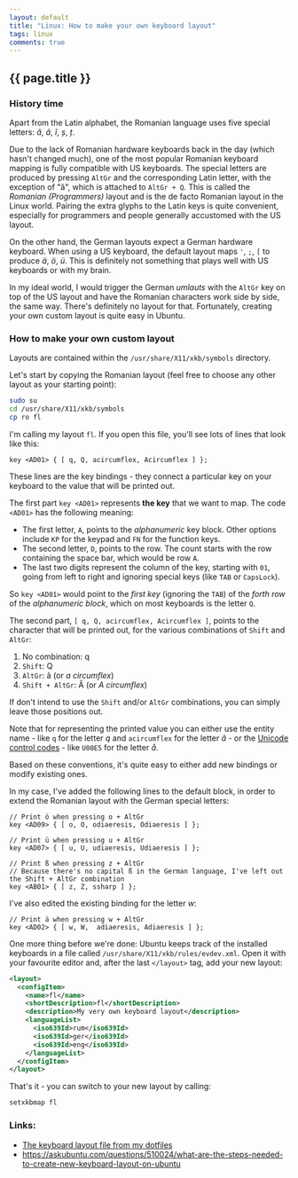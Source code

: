 ```yaml
---
layout: default
title: "Linux: How to make your own keyboard layout"
tags: linux
comments: true
---
```


## {{ page.title }}

### History time

Apart from the Latin alphabet, the Romanian language uses five special letters: *ă*, *â*, *î*, *ș*, *ț*.

Due to the lack of Romanian hardware keyboards back in the day (which hasn't changed much), one of the most popular Romanian keyboard mapping is fully compatible with US keyboards. The special letters are produced by pressing `AltGr` and the corresponding Latin letter, with the exception of "ă", which is attached to `AltGr + Q`. This is called the *Romanian (Programmers)* layout and is the de facto Romanian layout in the Linux world. Pairing the extra glyphs to the Latin keys is quite convenient, especially for programmers and people generally accustomed with the US layout.

On the other hand, the German layouts expect a German hardware keyboard. When using a US keyboard, the default layout maps `'`, `;`, `[` to produce *ä*, *ö*, *ü*. This is definitely not something that plays well with US keyboards or with my brain.

In my ideal world, I would trigger the German *umlauts* with the `AltGr` key on top of the US layout and have the Romanian characters work side by side, the same way. There's definitely no layout for that. Fortunately, creating your own custom layout is quite easy in Ubuntu.

### How to make your own custom layout

Layouts are contained within the `/usr/share/X11/xkb/symbols` directory.

Let's start by copying the Romanian layout (feel free to choose any other layout as your starting point):

```sh
sudo su
cd /usr/share/X11/xkb/symbols
cp ro fl
```

I'm calling my layout `fl`. If you open this file, you'll see lots of lines that look like this:

```
key <AD01> { [ q, Q, acircumflex, Acircumflex ] };
```

These lines are the key bindings - they connect a particular key on your keyboard to the value that will be printed out.

The first part `key <AD01>` represents **the key** that we want to map. The code `<AD01>` has the following meaning:

- The first letter, `A`, points to the *alphanumeric* key block. Other options include `KP` for the keypad and `FN` for the function keys.
- The second letter, `D`, points to the row. The count starts with the row containing the space bar, which would be row `A`.
- The last two digits represent the column of the key, starting with `01`, going from left to right and ignoring special keys (like `TAB` or `CapsLock`).

So `key <AD01>` would point to the *first key* (ignoring the `TAB`) of the *forth row* of the *alphanumeric block*, which on most keyboards is the letter `Q`.

The second part, `[ q, Q, acircumflex, Acircumflex ]`, points to the character that will be printed out, for the various combinations of `Shift` and `AltGr`:

1. No combination: q
2. `Shift`: Q
3. `AltGr`: â (or *a circumflex*)
4. `Shift + AltGr`: Â (or *A circumflex*)

If don't intend to use the `Shift` and/or `AltGr` combinations, you can simply leave those positions out.

Note that for representing the printed value you can either use the entity name - like `q` for the letter *q* and `acircumflex` for the letter *â* - or the [Unicode control codes](https://en.wikipedia.org/wiki/List_of_Unicode_characters#Control_codes) - like `U00E5` for the letter *å*.

Based on these conventions, it's quite easy to either add new bindings or modify existing ones.

In my case, I've added the following lines to the default block, in order to extend the Romanian layout with the German special letters:

```
// Print ö when pressing o + AltGr
key <AD09> { [ o, O, odiaeresis, Odiaeresis ] };

// Print ü when pressing u + AltGr
key <AD07> { [ u, U, udiaeresis, Udiaeresis ] };

// Print ß when pressing z + AltGr
// Because there's no capital ß in the German language, I've left out the Shift + AltGr combination
key <AB01> { [ z, Z, ssharp ] };
```

I've also edited the existing binding for the letter *w*:

```
// Print ä when pressing w + AltGr
key <AD02> { [ w, W,  adiaeresis, Adiaeresis ] };
```

One more thing before we're done: Ubuntu keeps track of the installed keyboards in a file called `/usr/share/X11/xkb/rules/evdev.xml`. Open it with your favourite editor and, after the last `</layout>` tag, add your new layout:

```xml
<layout>
  <configItem>
    <name>fl</name>
    <shortDescription>fl</shortDescription>
    <description>My very own keyboard layout</description>
    <languageList>
      <iso639Id>rum</iso639Id>
      <iso639Id>ger</iso639Id>
      <iso639Id>eng</iso639Id>
    </languageList>
  </configItem>
</layout>
```

That's it - you can switch to your new layout by calling:

```sh
setxkbmap fl
```

### Links:

- [The keyboard layout file from my dotfiles](https://github.com/lipanski/dotfiles/blob/master/usr/share/X11/xkb/symbols/fl)
- <https://askubuntu.com/questions/510024/what-are-the-steps-needed-to-create-new-keyboard-layout-on-ubuntu>
